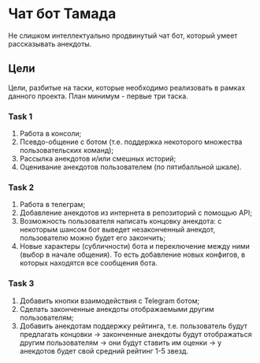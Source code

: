 # Чат бот Тамада
Не слишком интеллектуально продвинутый чат бот, который умеет рассказывать анекдоты. 

## Цели

Цели, разбитые на таски, которые необходимо реализовать в рамках данного проекта. План минимум - первые три таска.

### Task 1
1. Работа в консоли;
2. Псевдо-общение с ботом (т.е. поддержка некоторого множества пользовательских команд);
3. Рассылка анекдотов и/или смешных историй;
4. Оценивание анекдотов пользователем (по пятибалльной шкале).

### Task 2
1. Работа в телеграм;
2. Добавление анекдотов из интернета в репозиторий с помощью API;
3. Возможность пользователя написать концовку анекдота: с некоторым шансом бот выведет незаконченный анекдот, пользователю можно будет его закончить;
4. Новые характеры (субличности) бота и переключение между ними (выбор в начале общения). То есть добавление новых конфигов, в которых находятся все сообщения бота.

### Task 3
1. Добавить кнопки взаимодействия с Telegram ботом;
2. Сделать законченные анекдоты отображаемыми другим пользователям;
3. Добавить анекдотам поддержку рейтинга, т.е. пользователь будут предлагать концовки -> законченные анекдоты будут отображаться другим пользователям -> они будут ставить им оценки -> у анекдотов будет свой средний рейтинг 1-5 звезд.